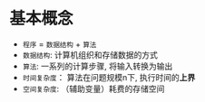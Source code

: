 # 基本概念
- `程序` = `数据结构` + `算法`
- `数据结构`: 计算机组织和存储数据的方式
- `算法`: 一系列的计算步骤, 将输入转换为输出
- `时间复杂度`： 算法在问题规模n下, 执行时间的**上界**
- `空间复杂度`: （辅助变量）耗费的存储空间